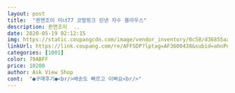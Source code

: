 ```yaml
---
layout: post 
title:  "퀸앤조이 미녀77 코랄핑크 린넨 자수 블라우스" 
description: 퀸앤조이  ..
date: 2020-05-19 02:12:15 
img: https://static.coupangcdn.com/image/vendor_inventory/0c58/d36855aa43a9d4ee46f0112211cd4c8d2f47b1aad697f92f3c50c037437c.png 
linkUrl: https://link.coupang.com/re/AFFSDP?lptag=AF3600438&subid=ahnPublicAsk&pageKey=267649830&itemId=839263792&vendorItemId=5133127110&traceid=V0-113-de25086fb21bb1f3 
categories: [1001] 
color: 79ABFF 
price: 10200 
author: Ask View Shop 
cont:  "●구매후기●<br/>배송도 빠르고 이뻐요<br/>" 
---
```

